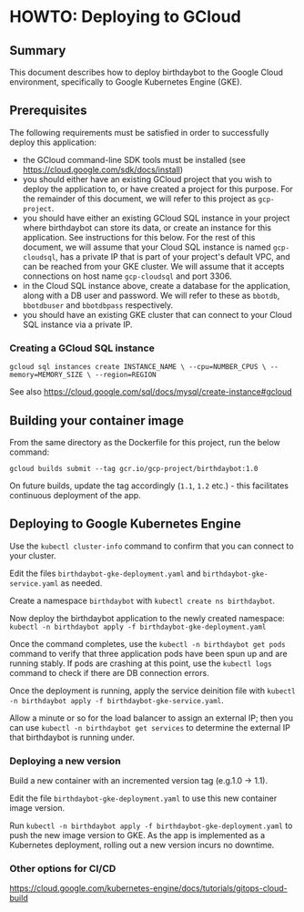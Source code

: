 # HOWTO: Deploying to GCloud

## Summary
This document describes how to deploy birthdaybot to the Google Cloud environment, specifically to Google Kubernetes 
Engine (GKE).

## Prerequisites
The following requirements must be satisfied in order to successfully deploy this application:
* the GCloud command-line SDK tools must be installed (see https://cloud.google.com/sdk/docs/install)
* you should either have an existing GCloud project that you wish to deploy the application to, or have created a 
project for this purpose. For the remainder of this document, we will refer to this project as `gcp-project`.
* you should have either an existing GCloud SQL instance in your project where birthdaybot can store its data, or
create an instance for this application. See instructions for this below. For the rest of this document, we will assume
that your Cloud SQL instance is named `gcp-cloudsql`, has a private IP that is part of your project's default VPC, and 
can be reached from your GKE cluster. We will assume that it accepts connections on host name `gcp-cloudsql` and port 3306.
* in the Cloud SQL instance above, create a database for the application, along with a DB user and password. We will
refer to these as `bbotdb`, `bbotdbuser` and `bbotdbpass` respectively.
* you should have an existing GKE cluster that can connect to your Cloud SQL instance via a private IP.

### Creating a GCloud SQL instance
 `gcloud sql instances create INSTANCE_NAME \
--cpu=NUMBER_CPUS \
--memory=MEMORY_SIZE \
--region=REGION`

See also https://cloud.google.com/sql/docs/mysql/create-instance#gcloud 

## Building your container image
From the same directory as the Dockerfile for this project, run the below command:

`gcloud builds submit --tag gcr.io/gcp-project/birthdaybot:1.0`

On future builds, update the tag accordingly (`1.1`, `1.2` etc.) - this facilitates continuous deployment of the app.

## Deploying to Google Kubernetes Engine
Use the `kubectl cluster-info` command to confirm that you can connect to your cluster.

Edit the files `birthdaybot-gke-deployment.yaml` and `birthdaybot-gke-service.yaml` as needed.

Create a namespace `birthdaybot` with `kubectl create ns birthdaybot`.

Now deploy the birthdaybot application to the newly created namespace:
`kubectl -n birthdaybot apply -f birthdaybot-gke-deployment.yaml`

Once the command completes, use the `kubectl -n birthdaybot get pods` command to verify that three application pods
have been spun up and are running stably. If pods are crashing at this point, use the `kubectl logs` command to check
if there are DB connection errors.

Once the deployment is running, apply the service deinition file with 
`kubectl -n birthdaybot apply -f birthdaybot-gke-service.yaml`.

Allow a minute or so for the load balancer to assign an external IP; then you can use
`kubectl -n birthdaybot get services` to determine the external IP that birthdaybot is running under.

### Deploying a new version
Build a new container with an incremented version tag (e.g.1.0 -> 1.1).

Edit the file `birthdaybot-gke-deployment.yaml` to use this new container image version.

Run `kubectl -n birthdaybot apply -f birthdaybot-gke-deployment.yaml` to push the new image version to GKE. As the app
is implemented as a Kubernetes deployment, rolling out a new version incurs no downtime.

### Other options for CI/CD
https://cloud.google.com/kubernetes-engine/docs/tutorials/gitops-cloud-build



